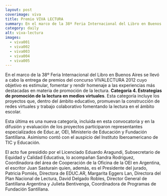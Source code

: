 ```yaml
---
layout: post
coverimage: viva
title: Premio VIVA LECTURA
summary: En el marco de la 38º Feria Internacional del Libro en Buenos Aires se llevó a cabo la entrega de premios del concurso VIVALECTURA 2012 cuyo objetivo es estimular, fomentar y rendir homenaje a las experiencias más destacadas en materia de promoción de la lectura.
category: daily
alt: viva-lectura
images:
  - viva001
  - viva002
  - viva003
  - viva004
  - viva005
---
```


En el marco de la 38º Feria Internacional del Libro en Buenos Aires se llevó a cabo la entrega de premios del concurso VIVALECTURA 2012 cuyo objetivo es estimular, fomentar y rendir homenaje a las experiencias más destacadas en materia de promoción de la lectura.
**Categoría 4. Estrategias de promoción de la lectura en medios virtuales**. Esta categoría incluye los proyectos que, dentro del ámbito educativo, promuevan la construcción de redes virtuales y trabajo colaborativo fomentando la lectura en el ámbito escolar.

Esta última es una nueva categoría, incluida en esta convocatoria y en la difusión y evaluación de los proyectos participaron representantes especializados de Educ.ar, OEI, Ministerio de Educación y Fundación Santillana. Asimismo contó con el auspicio del Instituto Iberoamericano de TIC y Educación.

El acto fue presidido por el Licenciado Eduardo Aragundi, Subsecretario de Equidad y Calidad Educativa, lo acompañan Sandra Rodriguez, Coordinadora del área de Cooperación de la Oficina de la OEI en Argentina, el escritor Juan Sasturain quien, además, es el Presidente del jurado, Patricia Pomiés, Directora de EDUC.AR, Margarita Eggers Lan, Directora del Plan Nacional de Lectura, David Delgado Robles, Director General de Santillana Argentina y Julieta Bentivenga, Coordinadora de Programas de Fundación Santillana.

